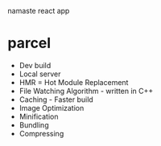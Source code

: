 namaste react app

# parcel
- Dev build
- Local server
- HMR = Hot Module Replacement
- File Watching Algorithm - written in C++
- Caching - Faster build
- Image Optimization
- Minification
- Bundling
- Compressing

